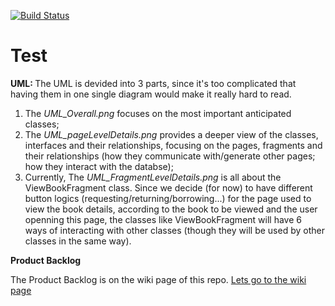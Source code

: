 [![Build Status](https://travis-ci.com/CMPUT301F20T10/iBook.svg?branch=main)](https://travis-ci.com/CMPUT301F20T10/iBook)
# Test
<b>UML: </b>
The UML is devided into 3 parts, since it's too complicated that having them in one single diagram would make it really hard to read. 
1. The <i>UML_Overall.png</i> focuses on the most important anticipated classes;
2. The <i>UML_pageLevelDetails.png</i> provides a deeper view of the classes, interfaces and their relationships, focusing on the pages, fragments and their relationships (how they communicate with/generate other pages; how they interact with the databse);
3. Currently, The <i>UML_FragmentLevelDetails.png</i> is all about the ViewBookFragment class. Since we decide (for now) to have different button logics (requesting/returning/borrowing...) for the page used to view the book details, according to the book to be viewed and the user openning this page, the classes like ViewBookFragment will have 6 ways of interacting with other classes (though they will be used by other classes in the same way).  

<b> Product Backlog </b>

The Product Backlog is on the wiki page of this repo. 
 [Lets go to the wiki page](https://github.com/CMPUT301F20T10/iBook/wiki)

